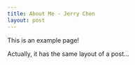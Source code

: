 ```yaml
---
title: About Me - Jerry Chen
layout: post
---
```


This is an example page!

Actually, it has the same layout of a post...
